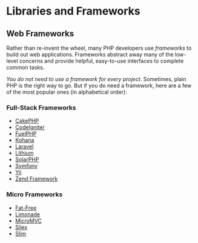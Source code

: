 # Libraries and Frameworks

## Web Frameworks

Rather than re-invent the wheel, many PHP developers use _frameworks_ to build out web applications. Frameworks abstract away many of the low-level concerns and provide helpful, easy-to-use interfaces to complete common tasks.

_You do not need to use a framework for every project_. Sometimes, plain PHP is the right way to go. But if you do need a framework, here are a few of the most popular ones (in alphabetical order):

### Full-Stack Frameworks

* [CakePHP](http://cakephp.org/)
* [CodeIgniter](http://codeigniter.com/)
* [FuelPHP](http://fuelphp.com/)
* [Kohana](http://kohanaframework.org/)
* [Laravel](http://laravel.com/)
* [Lithium](http://lithify.me/)
* [SolarPHP](http://solarphp.com/)
* [Symfony](http://symfony.com/)
* [Yii](http://www.yiiframework.com/)
* [Zend Framework](http://framework.zend.com/)

### Micro Frameworks

* [Fat-Free](http://bcosca.github.com/fatfree/)
* [Limonade](http://limonade-php.github.com/)
* [MicroMVC](http://micromvc.com/)
* [Silex](http://silex.sensiolabs.org/)
* [Slim](http://www.slimframework.com/)
